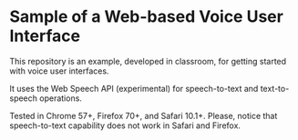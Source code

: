 # Sample of a Web-based Voice User Interface

This repository is an example, developed in classroom, for getting started with voice user interfaces.

It uses the Web Speech API (experimental) for speech-to-text and text-to-speech operations.

Tested in Chrome 57+, Firefox 70+, and Safari 10.1+. Please, notice that speech-to-text capability does not work in Safari and Firefox.
